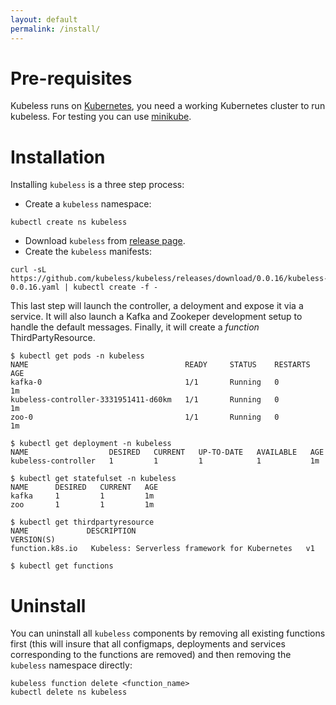 ```yaml
---
layout: default
permalink: /install/
---
```


# Pre-requisites

Kubeless runs on [Kubernetes](https://kubernetes.io), you need a working Kubernetes cluster to run kubeless.
For testing you can use [minikube](https://github.com/kubernetes/minikube).

# Installation

Installing `kubeless` is a three step process:

* Create a `kubeless` namespace:

```console
kubectl create ns kubeless
```

* Download `kubeless` from [release page](https://github.com/kubeless/kubeless/releases).
* Create the `kubeless` manifests:

```console
curl -sL https://github.com/kubeless/kubeless/releases/download/0.0.16/kubeless-0.0.16.yaml | kubectl create -f -
```

This last step will launch the controller, a deloyment and expose it via a service. It will also launch a Kafka and Zookeper development setup to handle the default messages. Finally, it will create a _function_ ThirdPartyResource.

```console
$ kubectl get pods -n kubeless
NAME                                   READY     STATUS    RESTARTS   AGE
kafka-0                                1/1       Running   0          1m
kubeless-controller-3331951411-d60km   1/1       Running   0          1m
zoo-0                                  1/1       Running   0          1m

$ kubectl get deployment -n kubeless
NAME                  DESIRED   CURRENT   UP-TO-DATE   AVAILABLE   AGE
kubeless-controller   1         1         1            1           1m

$ kubectl get statefulset -n kubeless
NAME      DESIRED   CURRENT   AGE
kafka     1         1         1m
zoo       1         1         1m

$ kubectl get thirdpartyresource
NAME             DESCRIPTION                                     VERSION(S)
function.k8s.io   Kubeless: Serverless framework for Kubernetes   v1

$ kubectl get functions
```

# Uninstall

You can uninstall all `kubeless` components by removing all existing functions first (this will insure that all configmaps, deployments and services corresponding to the functions are removed) and then removing the `kubeless` namespace directly:

```
kubeless function delete <function_name>
kubectl delete ns kubeless
```
